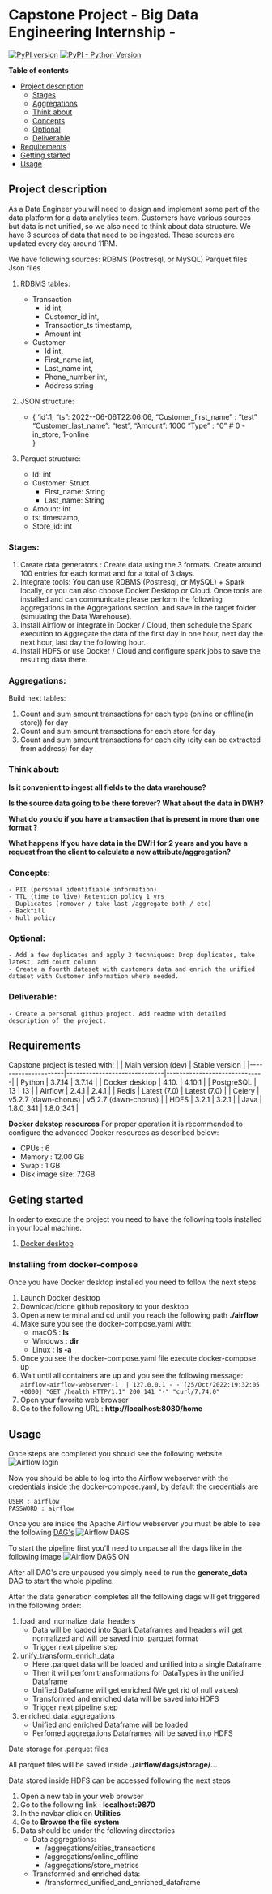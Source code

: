 # Capstone Project - Big Data Engineering Internship -
[![PyPI version](https://badge.fury.io/py/apache-airflow.svg)](https://badge.fury.io/py/apache-airflow)
[![PyPI - Python Version](https://img.shields.io/pypi/pyversions/apache-airflow.svg)](https://pypi.org/project/apache-airflow/)

**Table of contents**
- [Project description](#project-description)
    - [Stages](#stages)
    - [Aggregations](#aggregations)
    - [Think about](#think-about)
    - [Concepts](#concepts)
    - [Optional](#optional)
    - [Deliverable](#deliverable)
- [Requirements](#requirements)
- [Getting started](#geting-started)
- [Usage](#usage)

## Project description

As a Data Engineer you will need to design and implement some part of the data platform for a data analytics team. Customers have various sources but data is not unified, so we also need to think about data structure. We have 3 sources of data that need to be ingested. These sources are updated every day around 11PM. 
 
We have following sources:
RDBMS (Postresql, or MySQL)
Parquet files
Json files

1. RDBMS tables:
    - Transaction
	    - id int,
	    - Customer_id int,
	    - Transaction_ts timestamp,
	    - Amount int
    - Customer
	    - Id int,
	    - First_name int,
	    - Last_name int,
	    - Phone_number int,
	    - Address string

2. JSON structure:
    - {
        ‘id’:1,
        “ts”: 2022--06-06T22:06:06, 
        “Customer_first_name” : “test”
        “Customer_last_name”: “test”,
        “Amount”: 1000
        “Type” : “0” # 0 - in_store, 1-online	
        }

3. Parquet structure:
	- Id: int 
	- Customer: Struct
		- First_name: String
		- Last_name: String
	- Amount: int
	- ts: timestamp,
	- Store_id: int

### Stages:

1. Create data generators : Create data using the 3 formats. Create around 100 entries for each format and for a total of 3 days. 
2. Integrate tools: You can use RDBMS (Postresql, or MySQL) + Spark locally, or you can also choose Docker Desktop or Cloud. Once tools are installed and can communicate please perform the following aggregations in the Aggregations section, and save in the target folder (simulating the Data Warehouse). 
3. Install Airflow or integrate in Docker / Cloud, then schedule the Spark execution to Aggregate the data of the first day in one hour, next day the next hour, last day the following hour. 
4. Install HDFS or use Docker / Cloud and configure spark jobs to save the resulting data there. 

### Aggregations:
 
Build next tables:
1. Count and sum amount transactions for each type (online or offline(in store)) for day
2. Count and sum amount transactions for each store for day
3. Count and sum amount transactions for each city (city can be extracted from address) for day

### Think about:
**Is it convenient to ingest all fields to the data warehouse?**

**Is the source data going to be there forever? What about the data in DWH?**
 
**What do you do if you have a transaction that is present in more than one format ?** 

**What happens If you have data in the DWH for 2 years and you have a request from the client to calculate a new attribute/aggregation?**

### Concepts:
    - PII (personal identifiable information) 
    - TTL (time to live) Retention policy 1 yrs 
    - Duplicates (remover / take last /aggregate both / etc) 
    - Backfill 
    - Null policy 

### Optional:
    - Add a few duplicates and apply 3 techniques: Drop duplicates, take latest, add count column 
    - Create a fourth dataset with customers data and enrich the unified dataset with Customer information where needed.

### Deliverable:
    - Create a personal github project. Add readme with detailed description of the project. 

## Requirements
Capstone project is tested with:
|                     | Main version (dev)           | Stable version               |
|---------------------|------------------------------|------------------------------|
| Python              | 3.7.14                       | 3.7.14                       |
| Docker desktop      | 4.10.                        | 4.10.1                       |
| PostgreSQL          | 13                           | 13                           |
| Airflow             | 2.4.1                        | 2.4.1                        |
| Redis               | Latest (7.0)                 | Latest (7.0)                 |
| Celery              | v5.2.7 (dawn-chorus)         | v5.2.7 (dawn-chorus)         |
| HDFS                | 3.2.1                        | 3.2.1                        |
| Java                | 1.8.0_341                    | 1.8.0_341                    |

**Docker dekstop resources**
For proper operation it is recommended to configure the advanced Docker resources as described below: 
- CPUs : 6
- Memory : 12.00 GB
- Swap : 1 GB
- Disk image size: 72GB

## Geting started
In order to execute the project you need to have the following tools installed in your local machine.
1. [Docker desktop](https://www.docker.com/products/docker-desktop/)


### Installing from docker-compose
Once you have Docker desktop installed you need to follow the next steps:
1. Launch Docker desktop
2. Download/clone github repository to your desktop
3. Open a new terminal and cd until you reach the following path **./airflow**
4. Make sure you see the docker-compose.yaml with:
    - macOS : **ls**
    - Windows : **dir**
    - Linux : **ls -a**
5. Once you see the docker-compose.yaml file execute docker-compose up
6. Wait until all containers are up and you see the following message:
` airflow-airflow-webserver-1  | 127.0.0.1 - - [25/Oct/2022:19:32:05 +0000] "GET /health HTTP/1.1" 200 141 "-" "curl/7.74.0" `
7. Open your favorite web browser
8. Go to the following URL : **http://localhost:8080/home**


## Usage
Once steps are completed you should see the following website
![Airflow login](https://raw.githubusercontent.com/GonzaloAlcalaGD/data_generators/main/images/Screen%20Shot%202022-10-25%20at%2014.34.29.png)


Now you should be able to log into the Airflow webserver with the credentials inside the docker-compose.yaml, by default the credentials are 
```
USER : airflow
PASSWORD : airflow
```

Once you are inside the Apache Airflow webserver you must be able to see the following [DAG's](https://airflow.apache.org/docs/apache-airflow/stable/concepts/dags.html)
![Airflow DAGS](https://raw.githubusercontent.com/GonzaloAlcalaGD/data_generators/main/images/Screen%20Shot%202022-10-25%20at%2014.48.59.png)

To start the pipeline first you'll need to unpause all the dags like in the following image
![Airflow DAGS ON](https://raw.githubusercontent.com/GonzaloAlcalaGD/data_generators/main/images/Screen%20Shot%202022-10-25%20at%2014.57.30.png)

After all DAG's are unpaused you simply need to run the **generate_data** DAG to start the whole pipeline.

After the data generation completes all the following dags will get triggered in the following order:

1. load_and_normalize_data_headers
    - Data will be loaded into Spark Dataframes and headers will get normalized and will be saved into .parquet format
    - Trigger next pipeline step
2. unify_transform_enrich_data
    - Here .parquet data will be loaded and unified into a single Dataframe
    - Then it will perfom transformations for DataTypes in the unified Dataframe
    - Unified Dataframe will get enriched (We get rid of null values)
    - Transformed and enriched data will be saved into HDFS
    - Trigger next pipeline step
3. enriched_data_aggregations
    - Unified and enriched Dataframe will be loaded  
    - Perfomed aggregations Dataframes will be saved into HDFS

Data storage for .parquet files

All parquet files will be saved inside **./airflow/dags/storage/...**

Data stored inside HDFS can be accessed following the next steps

1. Open a new tab in your web browser
2. Go to the following link : **localhost:9870**
3. In the navbar click on **Utilities**
4. Go to **Browse the file system**
5. Data should be under the following directories
    - Data aggregations:
        - /aggregations/cities_transactions
        - /aggregations/online_offline
        - /aggregations/store_metrics
    - Transformed and enriched data:
        - /transformed_unified_and_enriched_dataframe


